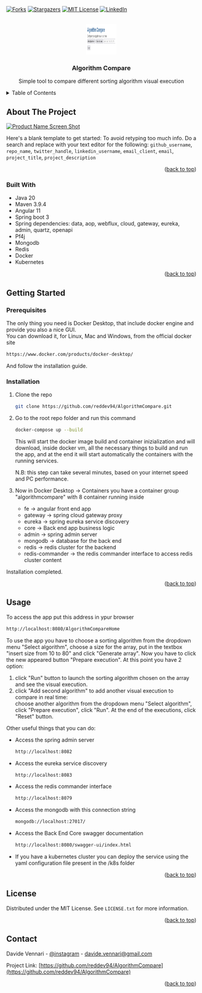 <!-- Improved compatibility of back to top link: See: https://github.com/othneildrew/Best-README-Template/pull/73 -->
<a name="readme-top"></a>
<!--
*** Thanks for checking out the Best-README-Template. If you have a suggestion
*** that would make this better, please fork the repo and create a pull request
*** or simply open an issue with the tag "enhancement".
*** Don't forget to give the project a star!
*** Thanks again! Now go create something AMAZING! :D
-->


<!-- PROJECT SHIELDS -->
<!--
*** I'm using markdown "reference style" links for readability.
*** Reference links are enclosed in brackets [ ] instead of parentheses ( ).
*** See the bottom of this document for the declaration of the reference variables
*** for contributors-url, forks-url, etc. This is an optional, concise syntax you may use.
*** https://www.markdownguide.org/basic-syntax/#reference-style-links
-->
[![Forks][forks-shield]][forks-url]
[![Stargazers][stars-shield]][stars-url]
[![MIT License][license-shield]][license-url]
[![LinkedIn][linkedin-shield]][linkedin-url]


<!-- PROJECT LOGO -->
<br />
<div align="center">
  <a href="https://github.com/reddev94/AlgorithmCompare">
    <img src="images/logo.png" alt="Logo" width="80" height="80">
  </a>

<h3 align="center">Algorithm Compare</h3>

  <p align="center">
    Simple tool to compare different sorting algorithm visual execution
  </p>
</div>


<!-- TABLE OF CONTENTS -->
<details>
  <summary>Table of Contents</summary>
  <ol>
    <li>
      <a href="#about-the-project">About The Project</a>
      <ul>
        <li><a href="#built-with">Built With</a></li>
      </ul>
    </li>
    <li>
      <a href="#getting-started">Getting Started</a>
      <ul>
        <li><a href="#prerequisites">Prerequisites</a></li>
        <li><a href="#installation">Installation</a></li>
      </ul>
    </li>
    <li><a href="#usage">Usage</a></li>
    <li><a href="#license">License</a></li>
    <li><a href="#contact">Contact</a></li>
  </ol>
</details>


<!-- ABOUT THE PROJECT -->
## About The Project

[![Product Name Screen Shot][product-screenshot]](https://example.com)

Here's a blank template to get started: To avoid retyping too much info. Do a search and replace with your text editor for the following: `github_username`, `repo_name`, `twitter_handle`, `linkedin_username`, `email_client`, `email`, `project_title`, `project_description`

<p align="right">(<a href="#readme-top">back to top</a>)</p>


### Built With

* Java 20
* Maven 3.9.4
* Angular 11
* Spring boot 3
* Spring dependencies: data, aop, webflux, cloud, gateway, eureka, admin, quartz, openapi
* Pf4j
* Mongodb
* Redis
* Docker
* Kubernetes

<p align="right">(<a href="#readme-top">back to top</a>)</p>


<!-- GETTING STARTED -->
## Getting Started

### Prerequisites

The only thing you need is Docker Desktop, that include docker engine and provide you also a nice GUI.
<br>
You can download it, for Linux, Mac and Windows, from the official docker site
  ```sh
  https://www.docker.com/products/docker-desktop/
  ```
And follow the installation guide.

### Installation

1. Clone the repo
   ```sh
   git clone https://github.com/reddev94/AlgorithmCompare.git
   ```
2. Go to the root repo folder and run this command
   ```sh
   docker-compose up --build
   ```
   This will start the docker image build and container inizialization and will download, inside docker vm, all the necessary things to build and run the app,
   and at the end it will start automatically the containers with the running services.

   N.B: this step can take several minutes, based on your internet speed and PC performance.
   
3. Now in Docker Desktop -> Containers you have a container group "algorithmcompare" with 8 container running inside
   - fe -> angular front end app
   - gateway -> spring cloud gateway proxy
   - eureka -> spring eureka service discovery
   - core -> Back end app business logic
   - admin -> spring admin server
   - mongodb -> database for the back end
   - redis -> redis cluster for the backend
   - redis-commander -> the redis commander interface to access redis cluster content
  
Installation completed.

<p align="right">(<a href="#readme-top">back to top</a>)</p>


<!-- USAGE EXAMPLES -->
## Usage

To access the app put this address in ypur browser
   ```sh
   http://localhost:8080/AlgorithmCompareHome
   ```
To use the app you have to choose a sorting algorithm from the dropdown menu "Select algorithm", choose a size for the array, put in the textbox "insert size from 10 to 80" and click "Generate array".
Now you have to click the new appeared button "Prepare execution".
At this point you have 2 option:
  1. click "Run" button to launch the sorting algorithm chosen on the array and see the visual execution.
  2. click "Add second algorithm" to add another visual execution to compare in real time:<br> choose another algorithm from the dropdown menu "Select algorithm", click "Prepare execution", click "Run".
At the end of the executions, click "Reset" button.

Other useful things that you can do:

- Access the spring admin server
   ```sh
   http://localhost:8082
   ```
- Access the eureka service discovery
   ```sh
   http://localhost:8083
   ```
- Access the redis commander interface
   ```sh
   http://localhost:8079
   ```
- Access the mongodb with this connection string
   ```sh
   mongodb://localhost:27017/
   ```
- Access the Back End Core swagger documentation
  ```sh
  http://localhost:8080/swagger-ui/index.html
  ```
- If you have a kubernetes cluster you can deploy the service using the yaml configuration file present in the /k8s folder

<p align="right">(<a href="#readme-top">back to top</a>)</p>


<!-- LICENSE -->
## License

Distributed under the MIT License. See `LICENSE.txt` for more information.

<p align="right">(<a href="#readme-top">back to top</a>)</p>


<!-- CONTACT -->
## Contact

Davide Vennari - [@instagram](https://www.instagram.com/reddev_94/) - davide.vennari@gmail.com

Project Link: [https://github.com/reddev94/AlgorithmCompare](https://github.com/reddev94/AlgorithmCompare)

<p align="right">(<a href="#readme-top">back to top</a>)</p>

<!-- MARKDOWN LINKS & IMAGES -->
<!-- https://www.markdownguide.org/basic-syntax/#reference-style-links -->
[contributors-shield]: https://img.shields.io/github/contributors/github_username/repo_name.svg?style=for-the-badge
[contributors-url]: https://github.com/reddev94/AlgorithmCompare/graphs/contributors
[forks-shield]: https://img.shields.io/github/forks/github_username/repo_name.svg?style=for-the-badge
[forks-url]: https://github.com/reddev94/AlgorithmCompare/network/members
[stars-shield]: https://img.shields.io/github/stars/github_username/repo_name.svg?style=for-the-badge
[stars-url]: https://github.com/reddev94/AlgorithmCompare/stargazers
[issues-shield]: https://img.shields.io/github/issues/github_username/repo_name.svg?style=for-the-badge
[issues-url]: https://github.com/reddev94/AlgorithmCompare/issues
[license-shield]: https://img.shields.io/github/license/github_username/repo_name.svg?style=for-the-badge
[license-url]: https://github.com/reddev94/AlgorithmCompare/blob/master/LICENSE.txt
[linkedin-shield]: https://img.shields.io/badge/-LinkedIn-black.svg?style=for-the-badge&logo=linkedin&colorB=555
[linkedin-url]: https://linkedin.com/in/davide-vennari-805301121/
[product-screenshot]: images/screenshot.png
[Angular.io]: https://img.shields.io/badge/Angular-DD0031?style=for-the-badge&logo=angular&logoColor=white
[Angular-url]: https://angular.io/
